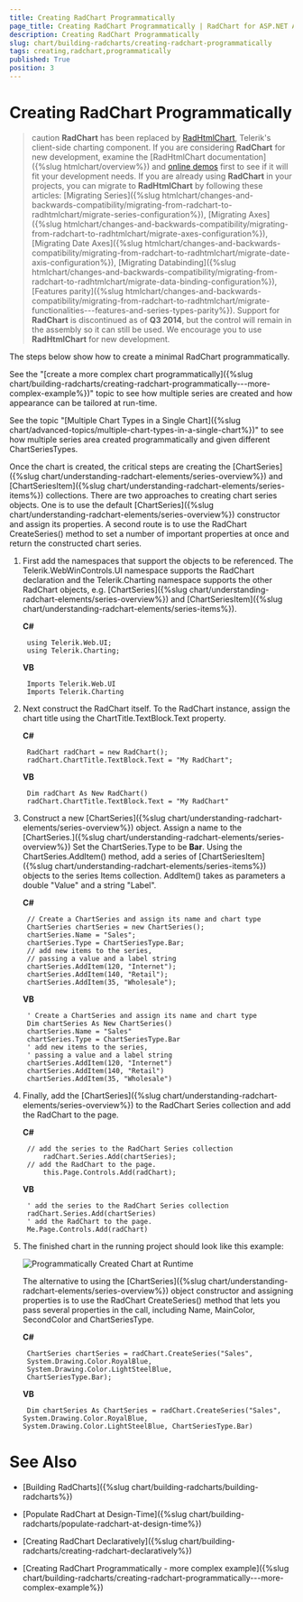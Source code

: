 ```yaml
---
title: Creating RadChart Programmatically
page_title: Creating RadChart Programmatically | RadChart for ASP.NET AJAX Documentation
description: Creating RadChart Programmatically
slug: chart/building-radcharts/creating-radchart-programmatically
tags: creating,radchart,programmatically
published: True
position: 3
---
```


# Creating RadChart Programmatically

>caution  **RadChart** has been replaced by [RadHtmlChart](https://www.telerik.com/products/aspnet-ajax/html-chart.aspx), Telerik's client-side charting component. If you are considering **RadChart** for new development, examine the [RadHtmlChart documentation]({%slug htmlchart/overview%}) and [online demos](https://demos.telerik.com/aspnet-ajax/htmlchart/examples/overview/defaultcs.aspx) first to see if it will fit your development needs. If you are already using **RadChart** in your projects, you can migrate to **RadHtmlChart** by following these articles: [Migrating Series]({%slug htmlchart/changes-and-backwards-compatibility/migrating-from-radchart-to-radhtmlchart/migrate-series-configuration%}), [Migrating Axes]({%slug htmlchart/changes-and-backwards-compatibility/migrating-from-radchart-to-radhtmlchart/migrate-axes-configuration%}), [Migrating Date Axes]({%slug htmlchart/changes-and-backwards-compatibility/migrating-from-radchart-to-radhtmlchart/migrate-date-axis-configuration%}), [Migrating Databinding]({%slug htmlchart/changes-and-backwards-compatibility/migrating-from-radchart-to-radhtmlchart/migrate-data-binding-configuration%}), [Features parity]({%slug htmlchart/changes-and-backwards-compatibility/migrating-from-radchart-to-radhtmlchart/migrate-functionalities---features-and-series-types-parity%}). Support for **RadChart** is discontinued as of **Q3 2014**, but the control will remain in the assembly so it can still be used. We encourage you to use **RadHtmlChart** for new development.

The steps below show how to create a minimal RadChart programmatically.

See the "[create a more complex chart programmatically]({%slug chart/building-radcharts/creating-radchart-programmatically---more-complex-example%})" topic to see how multiple series are created and how appearance can be tailored at run-time.

See the topic "[Multiple Chart Types in a Single Chart]({%slug chart/advanced-topics/multiple-chart-types-in-a-single-chart%})" to see how multiple series area created programmatically and given different ChartSeriesTypes.

Once the chart is created, the critical steps are creating the [ChartSeries]({%slug chart/understanding-radchart-elements/series-overview%}) and [ChartSeriesItem]({%slug chart/understanding-radchart-elements/series-items%}) collections. There are two approaches to creating chart series objects. One is to use the default [ChartSeries]({%slug chart/understanding-radchart-elements/series-overview%}) constructor and assign its properties. A second route is to use the RadChart CreateSeries() method to set a number of important properties at once and return the constructed chart series.

1. First add the namespaces that support the objects to be referenced. The Telerik.WebWinControls.UI namespace supports the RadChart declaration and the Telerik.Charting namespace supports the other RadChart objects, e.g. [ChartSeries]({%slug chart/understanding-radchart-elements/series-overview%}) and [ChartSeriesItem]({%slug chart/understanding-radchart-elements/series-items%}).

	**C#**

		using Telerik.Web.UI;
		using Telerik.Charting;		

	**VB**

		Imports Telerik.Web.UI
		Imports Telerik.Charting

1. Next construct the RadChart itself. To the RadChart instance, assign the chart title using the ChartTitle.TextBlock.Text property.

	**C#**
	
		RadChart radChart = new RadChart();
		radChart.ChartTitle.TextBlock.Text = "My RadChart";		
		
	**VB**
	
		Dim radChart As New RadChart()
		radChart.ChartTitle.TextBlock.Text = "My RadChart"	

1. Construct a new [ChartSeries]({%slug chart/understanding-radchart-elements/series-overview%}) object. Assign a name to the [ChartSeries.]({%slug chart/understanding-radchart-elements/series-overview%}) Set the ChartSeries.Type to be **Bar**. Using the ChartSeries.AddItem() method, add a series of [ChartSeriesItem]({%slug chart/understanding-radchart-elements/series-items%}) objects to the series Items collection. AddItem() takes as parameters a double "Value" and a string "Label".

	**C#**
	
		// Create a ChartSeries and assign its name and chart type
		ChartSeries chartSeries = new ChartSeries();
		chartSeries.Name = "Sales";
		chartSeries.Type = ChartSeriesType.Bar;
		// add new items to the series,
		// passing a value and a label string
		chartSeries.AddItem(120, "Internet");
		chartSeries.AddItem(140, "Retail");
		chartSeries.AddItem(35, "Wholesale");	
		
	**VB**
	
		' Create a ChartSeries and assign its name and chart type
		Dim chartSeries As New ChartSeries()
		chartSeries.Name = "Sales"
		chartSeries.Type = ChartSeriesType.Bar
		' add new items to the series,
		' passing a value and a label string
		chartSeries.AddItem(120, "Internet")
		chartSeries.AddItem(140, "Retail")
		chartSeries.AddItem(35, "Wholesale")	

1. Finally, add the [ChartSeries]({%slug chart/understanding-radchart-elements/series-overview%}) to the RadChart Series collection and add the RadChart to the page.

	**C#**
	
		// add the series to the RadChart Series collection
			radChart.Series.Add(chartSeries);
		// add the RadChart to the page.
			this.Page.Controls.Add(radChart);	
			
	**VB**
	
		' add the series to the RadChart Series collection
		radChart.Series.Add(chartSeries)
		' add the RadChart to the page.
		Me.Page.Controls.Add(radChart) 	

1. The finished chart in the running project should look like this example:

	![Programmatically Created Chart at Runtime](images/radchart-building006.png)

	The alternative to using the [ChartSeries]({%slug chart/understanding-radchart-elements/series-overview%}) object constructor and assigning properties is to use the RadChart CreateSeries() method that lets you pass several properties in the call, including Name, MainColor, SecondColor and ChartSeriesType.

	**C#**
	
		ChartSeries chartSeries = radChart.CreateSeries("Sales",
		System.Drawing.Color.RoyalBlue,
		System.Drawing.Color.LightSteelBlue,
		ChartSeriesType.Bar);				

	**VB**	
	
	    Dim chartSeries As ChartSeries = radChart.CreateSeries("Sales", System.Drawing.Color.RoyalBlue, System.Drawing.Color.LightSteelBlue, ChartSeriesType.Bar)	

# See Also

 * [Building RadCharts]({%slug chart/building-radcharts/building-radcharts%})

 * [Populate RadChart at Design-Time]({%slug chart/building-radcharts/populate-radchart-at-design-time%})

 * [Creating RadChart Declaratively]({%slug chart/building-radcharts/creating-radchart-declaratively%})

 * [Creating RadChart Programmatically - more complex example]({%slug chart/building-radcharts/creating-radchart-programmatically---more-complex-example%})
